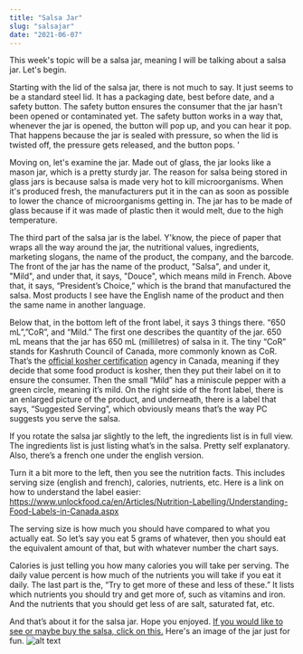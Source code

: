 ```yaml
---
title: "Salsa Jar"
slug: "salsajar"
date: "2021-06-07"
---
```



This week's topic will be a salsa jar, meaning I will be talking about a salsa jar. Let's begin.

Starting with the lid of the salsa jar, there is not much to say. It just seems to be a standard steel lid. It has a packaging date, best before date, and a safety button. The safety button ensures the consumer that the jar hasn't been opened or contaminated yet. The safety button works in a way that, whenever the jar is opened, the button will pop up, and you can hear it pop. That happens because the jar is sealed with pressure, so when the lid is twisted off, the pressure gets released, and the button pops. '

Moving on, let's examine the jar. Made out of glass, the jar looks like a mason jar, which is a pretty sturdy jar. The reason for salsa being stored in glass jars is because salsa is made very hot to kill microorganisms. When it's produced fresh, the manufacturers put it in the can as soon as possible to lower the chance of microorganisms getting in. The jar has to be made of glass because if it was made of plastic then it would melt, due to the high temperature.

The third part of the salsa jar is the label. Y'know, the piece of paper that wraps all the way around the jar, the nutritional values, ingredients, marketing slogans, the name of the product, the company, and the barcode. The front of the jar has the name of the product, "Salsa", and under it, "Mild", and under that, it says, "Douce", which means mild in French. Above that, it says, “President’s Choice,” which is the brand that manufactured the salsa.  Most products I see have the English name of the product and then the same name in another language.

 Below that, in the bottom left of the front label, it says 3 things there. “650 mL”,”CoR”, and “Mild.” The first one describes the quantity of the jar. 650 mL means that the jar has 650 mL (milliletres) of salsa in it. The tiny “CoR” stands for Kashruth Council of Canada, more commonly known as CoR. That’s the [official kosher certification](https://www.cor.ca/view/42/about_us.html) agency in Canada, meaning if they decide that some food product is kosher, then they put their label on it to ensure the consumer. 
Then the small “Mild” has a miniscule pepper with a green circle, meaning it’s mild. On the right side of the front label, there is an enlarged picture of the product, and underneath, there is a label that says, “Suggested Serving”, which obviously means that’s the way PC suggests you serve the salsa. 

If you rotate the salsa jar slightly to the left, the ingredients list is in full view. The ingredients list is just listing what’s in the salsa. Pretty self explanatory. Also, there’s a french one under the english version. 

Turn it a bit more to the left, then you see the nutrition facts. This includes serving size (english and french), calories, nutrients, etc. Here is a link on how to understand the label easier: https://www.unlockfood.ca/en/Articles/Nutrition-Labelling/Understanding-Food-Labels-in-Canada.aspx


The serving size is how much you should have compared to what you actually eat. So let’s say you eat 5 grams of whatever, then you should eat the equivalent amount of that, but with whatever number the chart says.

Calories is just telling you how many calories you will take per serving. The daily value percent is how much of the nutrients you will take if you eat it daily. The last part is the, “Try to get more of these and less of these.” It lists which nutrients you should try and get more of, such as vitamins and iron. And the nutrients that you should get less of are salt, saturated fat, etc.

And that’s about it for the salsa jar. Hope you enjoyed. [If you would like to see or maybe buy the salsa, click on this.](https://www.presidentschoice.ca/product/pc-salsa-mild/20309646003_EA) Here's an image of the jar just for fun. ![alt text](https://www.google.com/imgres?imgurl=https%3A%2F%2Fassets.shop.loblaws.ca%2Fproducts%2F20309646003%2Fb3%2Fen%2Ffront%2F20309646003_front_a06_%402.png&imgrefurl=https%3A%2F%2Fwww.presidentschoice.ca%2Fproduct%2Fpc-salsa-mild%2F20309646003_EA&tbnid=oenxDGTH31rqeM&vet=12ahUKEwjHn5SU24bxAhULB6wKHTDpB2IQMygAegUIARCuAQ..i&docid=zj9h8TymKBe6fM&w=560&h=560&q=pc%20salsa%20jar&ved=2ahUKEwjHn5SU24bxAhULB6wKHTDpB2IQMygAegUIARCuAQ)
